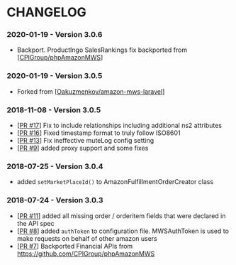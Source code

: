 # CHANGELOG

### 2020-01-19 - Version 3.0.6

* Backport. ProductIngo SalesRankings fix backported from [[CPIGroup/phpAmazonMWS](https://github.com/CPIGroup/phpAmazonMWS)]

### 2020-01-19 - Version 3.0.5

* Forked from [[Oakuzmenkov/amazon-mws-laravel](https://github.com/Oakuzmenkov/amazon-mws-laravel)]

### 2018-11-08 - Version 3.0.5

* [[PR #17](https://github.com/Oakuzmenkov/amazon-mws-laravel/pull/17)] Fix to include relationships including additional ns2 attributes
* [[PR #16](https://github.com/Oakuzmenkov/amazon-mws-laravel/pull/16)] Fixed timestamp format to truly follow ISO8601
* [[PR #13](https://github.com/Oakuzmenkov/amazon-mws-laravel/pull/13)] Fix ineffective muteLog config setting
* [[PR #9](https://github.com/Oakuzmenkov/amazon-mws-laravel/pull/9)] added proxy support and some fixes

### 2018-07-25 - Version 3.0.4

* added `setMarketPlaceId()` to AmazonFulfillmentOrderCreator class

### 2018-07-24 - Version 3.0.3

* [[PR #11](https://github.com/Oakuzmenkov/amazon-mws-laravel/pull/11/)] added all missing order / orderitem fields that were declared in the API spec
* [[PR #8](https://github.com/Oakuzmenkov/amazon-mws-laravel/pull/8/)] added `authToken` to configuration file. MWSAuthToken is used to make requests on behalf of other amazon users
* [[PR #7](https://github.com/Oakuzmenkov/amazon-mws-laravel/pull/7/)] Backported Financial APIs from https://github.com/CPIGroup/phpAmazonMWS
